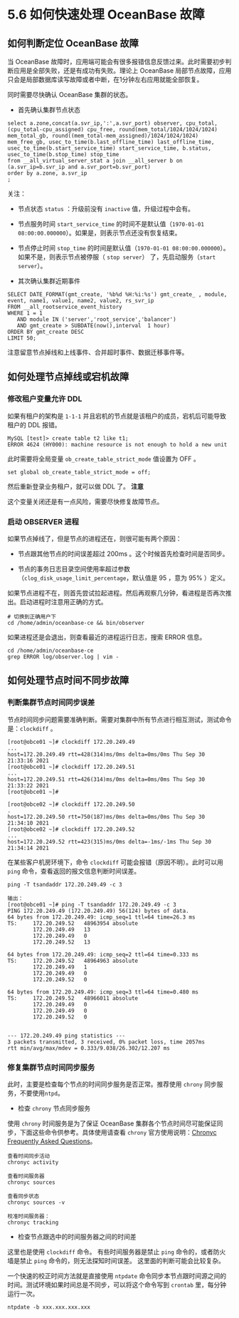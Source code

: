 5.6 如何快速处理 OceanBase 故障 
============================================



如何判断定位 OceanBase 故障 
----------------------------------------

当 OceanBase 故障时，应用端可能会有很多报错信息反馈过来。此时需要初步判断应用是全部失败，还是有成功有失败。理论上 OceanBase 局部节点故障，应用只会是局部数据库读写故障或者中断，在1分钟左右应用就能全部恢复。

同时需要尽快确认 OceanBase 集群的状态。

* 首先确认集群节点状态

  




```unknow
select a.zone,concat(a.svr_ip,':',a.svr_port) observer, cpu_total, (cpu_total-cpu_assigned) cpu_free, round(mem_total/1024/1024/1024) mem_total_gb, round((mem_total-mem_assigned)/1024/1024/1024) mem_free_gb, usec_to_time(b.last_offline_time) last_offline_time, usec_to_time(b.start_service_time) start_service_time, b.status, usec_to_time(b.stop_time) stop_time 
from __all_virtual_server_stat a join __all_server b on (a.svr_ip=b.svr_ip and a.svr_port=b.svr_port)
order by a.zone, a.svr_ip
;
```



关注：

* 节点状态 `status` ：升级前没有 `inactive` 值，升级过程中会有。

  

* 节点服务时间 `start_service_time` 的时间不是默认值（`1970-01-01 08:00:00.000000`）。如果是，则表示节点还没有恢复结束。

  

* 节点停止时间 `stop_time` 的时间是默认值（`1970-01-01 08:00:00.000000`）。如果不是，则表示节点被停服（ `stop server`） 了，先启动服务（`start server`）。

  




<!-- -->

* 其次确认集群近期事件

  




```unknow
SELECT DATE_FORMAT(gmt_create, '%b%d %H:%i:%s') gmt_create_ , module, event, name1, value1, name2, value2, rs_svr_ip
FROM __all_rootservice_event_history
WHERE 1 = 1   
   AND module IN ('server','root_service','balancer')
   AND gmt_create > SUBDATE(now(),interval  1 hour)
ORDER BY gmt_create DESC
LIMIT 50;
```



注意留意节点掉线和上线事件、合并超时事件、数据迁移事件等。

如何处理节点掉线或宕机故障 
----------------------------------

### 修改租户变量允许 DDL 

如果有租户的架构是 `1-1-1` 并且宕机的节点就是该租户的成员，宕机后可能导致租户的 DDL 报错。

```unknow
MySQL [test]> create table t2 like t1;
ERROR 4624 (HY000): machine resource is not enough to hold a new unit
```



此时需要将全局变量 `ob_create_table_strict_mode` 值设置为 OFF 。

```unknow
set global ob_create_table_strict_mode = off;
```



然后重新登录业务租户，就可以做 DDL 了。
**注意**



这个变量关闭还是有一点风险，需要尽快修复故障节点。

### 启动 OBSERVER 进程 

如果节点掉线了，但是节点的进程还在，则很可能有两个原因：

* 节点跟其他节点的时间误差超过 200ms 。这个时候首先检查时间是否同步。

  

* 节点的事务日志目录空间使用率超过参数（`clog_disk_usage_limit_percentage`，默认值是 95 ，意为 95% ）定义。

  




如果节点进程不在，则首先尝试拉起进程。然后再观察几分钟，看进程是否再次推出。启动进程时注意用正确的方式。

```unknow
# 切换到正确用户下
cd /home/admin/oceanbase-ce && bin/observer
```



如果进程还是会退出，则查看最近的进程运行日志，搜索 ERROR 信息。

```unknow
cd /home/admin/oceanbase-ce 
grep ERROR log/observer.log | vim -
```



如何处理节点时间不同步故障 
----------------------------------

### 判断集群节点时间同步误差 

节点时间同步问题需要准确判断。需要对集群中所有节点进行相互测试，测试命令是：`clockdiff` 。

```unknow
[root@obce01 ~]# clockdiff 172.20.249.49
...
host=172.20.249.49 rtt=428(314)ms/0ms delta=0ms/0ms Thu Sep 30 21:33:16 2021
[root@obce01 ~]# clockdiff 172.20.249.51
...
host=172.20.249.51 rtt=426(314)ms/0ms delta=0ms/0ms Thu Sep 30 21:33:22 2021
[root@obce01 ~]#

[root@obce02 ~]# clockdiff 172.20.249.50
.
host=172.20.249.50 rtt=750(187)ms/0ms delta=0ms/0ms Thu Sep 30 21:34:10 2021
[root@obce02 ~]# clockdiff 172.20.249.52
...
host=172.20.249.52 rtt=423(315)ms/0ms delta=-1ms/-1ms Thu Sep 30 21:34:14 2021
```



在某些客户机房环境下，命令 `clockdiff` 可能会报错（原因不明）。此时可以用 `ping` 命令，查看返回的报文信息判断时间误差。

```unknow
ping -T tsandaddr 172.20.249.49 -c 3

输出：
[root@obce01 ~]# ping -T tsandaddr 172.20.249.49 -c 3
PING 172.20.249.49 (172.20.249.49) 56(124) bytes of data.
64 bytes from 172.20.249.49: icmp_seq=1 ttl=64 time=26.3 ms
TS:     172.20.249.52   48963954 absolute
        172.20.249.49   13
        172.20.249.49   0
        172.20.249.52   13

64 bytes from 172.20.249.49: icmp_seq=2 ttl=64 time=0.333 ms
TS:     172.20.249.52   48964963 absolute
        172.20.249.49   1
        172.20.249.49   0
        172.20.249.52   0

64 bytes from 172.20.249.49: icmp_seq=3 ttl=64 time=0.480 ms
TS:     172.20.249.52   48966011 absolute
        172.20.249.49   0
        172.20.249.49   0
        172.20.249.52   0


--- 172.20.249.49 ping statistics ---
3 packets transmitted, 3 received, 0% packet loss, time 2057ms
rtt min/avg/max/mdev = 0.333/9.038/26.302/12.207 ms
```



### 修复集群节点时间同步服务 

此时，主要是检查每个节点的时间同步服务是否正常。推荐使用 `chrony` 同步服务，不要使用`ntpd`。

* 检查 `chrony` 节点同步服务

  




使用 `chrony` 时间服务是为了保证 OceanBase 集群各个节点时间尽可能保证同步，下面这些命令供参考。具体使用请查看 `chrony` 官方使用说明：[Chronyc Frequently Asked Questions](https://chrony.tuxfamily.org/faq.html)。

```unknow
查看时间同步活动
chronyc activity

查看时间服务器
chronyc sources

查看同步状态
chronyc sources -v

校准时间服务器：
chronyc tracking
```



* 检查节点跟选中的时间服务器之间的时间差

  




这里也是使用 `clockdiff` 命令。 有些时间服务器是禁止 `ping` 命令的，或者防火墙是禁止 `ping` 命令的，则无法探知时间误差。 这里面的判断可能会比较复杂。

一个快速的校正时间方法就是直接使用 `ntpdate` 命令同步本节点跟时间源之间的时间。测试环境如果时间总是不同步，可以将这个命令写到 `crontab` 里，每分钟运行一次。

```unknow
ntpdate -b xxx.xxx.xxx.xxx
```



